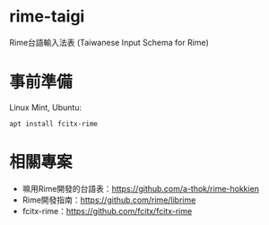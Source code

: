 # rime-taigi
Rime台語輸入法表 (Taiwanese Input Schema for Rime)

# 事前準備
Linux Mint, Ubuntu:
```
apt install fcitx-rime
```

# 相關專案
- 嘛用Rime開發的台語表：https://github.com/a-thok/rime-hokkien
- Rime開發指南：https://github.com/rime/librime
- fcitx-rime：https://github.com/fcitx/fcitx-rime
